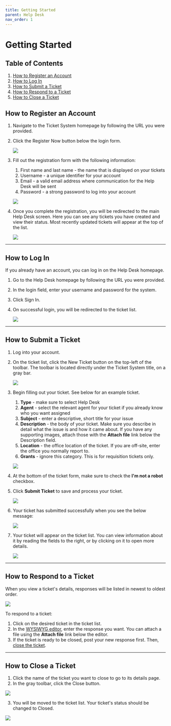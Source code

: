```yaml
---
title: Getting Started
parent: Help Desk
nav_order: 1
---
```


# Getting Started

## Table of Contents
1. <a href="#how-to-register-an-account">How to Register an Account</a>
1. <a href="#how-to-log-in">How to Log In</a>
1. <a href="#how-to-submit-a-ticket">How to Submit a Ticket</a>
1. <a href="#how-to-respond-to-a-ticket">How to Respond to a Ticket</a>
1. <a href="#how-to-close-a-ticket">How to Close a Ticket</a>

## How to Register an Account

1. Navigate to the Ticket System homepage by following the URL you were provided.
2. Click the Register Now button below the login form.

     <a class="image" href="/assets/helpdesk/ticketSystemLogin.png"><img src="/assets/helpdesk/ticketSystemLogin.png" /></a>

3. Fill out the registration form with the following information:
     1. First name and last name - the name that is displayed on your tickets
     3. Username - a unique identifier for your account
     4. Email - a valid email address where communication for the Help Desk will be sent
     5. Password - a strong password to log into your account

     <a class="image" href="/assets/helpdesk/register.png"><img src="/assets/helpdesk/register.png" /></a>

4. Once you complete the registration, you will be redirected to the main Help Desk screen. Here you can see any tickets you have created and view their status. Most recently updated tickets will appear at the top of the list.

     <a class="image" href="/assets/helpdesk/emptyTicketSystem.png"><img src="/assets/helpdesk/emptyTicketSystem.png" /></a>

<hr class="divider" />

## How to Log In

If you already have an account, you can log in on the Help Desk homepage.

1. Go to the Help Desk homepage by following the URL you were provided.
2. In the login field, enter your username and password for the system.
3. Click Sign In.
4. On successful login, you will be redirected to the ticket list.

     <a class="image" href="/assets/helpdesk/ticketSystemLogin.png"><img src="/assets/helpdesk/ticketSystemLogin.png" /></a>

<hr class="divider" />

## How to Submit a Ticket

1. Log into your account.
2. On the ticket list, click the New Ticket button on the top-left of the toolbar. The toolbar is located directly under the Ticket System title, on a gray bar.

     <a class="image" href="/assets/helpdesk/emptyTicketSystem.png"><img src="/assets/helpdesk/emptyTicketSystem.png" /></a>

3. Begin filling out your ticket. See below for an example ticket.
     1. **Type** - make sure to select Help Desk
     2. **Agent** - select the relevant agent for your ticket if you already know who you want assigned
     3. **Subject** - enter a descriptive, short title for your issue
     4. **Description** - the body of your ticket. Make sure you describe in detail what the issue is and how it came about. If you have any supporting images, attach those with the **Attach file** link below the Description field.
     5. **Location** - the office location of the ticket. If you are off-site, enter the office you normally report to.
     6. **Grants** - ignore this category. This is for requisition tickets only.

     <a class="image" href="/assets/helpdesk/ticketFields.png"><img src="/assets/helpdesk/ticketFields.png" /></a>

4. At the bottom of the ticket form, make sure to check the **I'm not a robot** checkbox.
5. Click **Submit Ticket** to save and process your ticket.

     <a class="image" href="/assets/helpdesk/submit.png"><img src="/assets/helpdesk/submit.png" /></a>

6. Your ticket has submitted successfully when you see the below message:

     <a class="image" href="/assets/helpdesk/ticketSubmitConfirm.png"><img src="/assets/helpdesk/ticketSubmitConfirm.png" /></a>

6. Your ticket will appear on the ticket list. You can view information about it by reading the fields to the right, or by clicking on it to open more details.

     <a class="image" href="/assets/helpdesk/ticket.png"><img src="/assets/helpdesk/ticket.png" /></a>

<hr class="divider" />

## How to Respond to a Ticket

When you view a ticket's details, responses will be listed in newest to oldest order.

<a class="image" href="/assets/helpdesk/ticketResponses.png"><img src="/assets/helpdesk/ticketResponses.png" /></a>

To respond to a ticket:

1. Click on the desired ticket in the ticket list.
2. In the <a href="https://en.wikipedia.org/wiki/WYSIWYG">WYSIWYG editor<a/>, enter the response you want. You can attach a file using the **Attach file** link below the editor.
3. If the ticket is ready to be closed, post your new response first. Then, <a href="#how-to-close-a-ticket">close the ticket</a>.

<hr class="divider" />

## How to Close a Ticket

1. Click the name of the ticket you want to close to go to its details page.
2. In the gray toolbar, click the Close button.

<a class="image" href="/assets/helpdesk/controls.png"><img src="/assets/helpdesk/controls.png" /></a>

3. You will be moved to the ticket list. Your ticket's status should be changed to Closed.

<a class="image" href="/assets/helpdesk/closed.png"><img src="/assets/helpdesk/closed.png" /></a>
